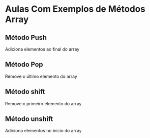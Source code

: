# Aulas Com Exemplos de Métodos Array

## Método Push
Adiciona elementos ao final do array

## Método Pop
Remove o último elemento do array

## Método shift
Remove o primeiro elemento do array

## Método unshift
Adiciona elementos no início do array